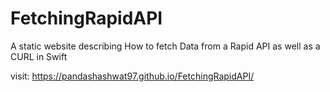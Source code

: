 # FetchingRapidAPI
A static website describing How to fetch Data from a Rapid API as well as a CURL in Swift

visit: https://pandashashwat97.github.io/FetchingRapidAPI/
